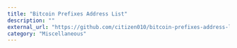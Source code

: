 ```yaml
---
title: "Bitcoin Prefixes Address List"
description: ""
external_url: "https://github.com/citizen010/bitcoin-prefixes-address-list"
category: "Miscellaneous"
---
```

